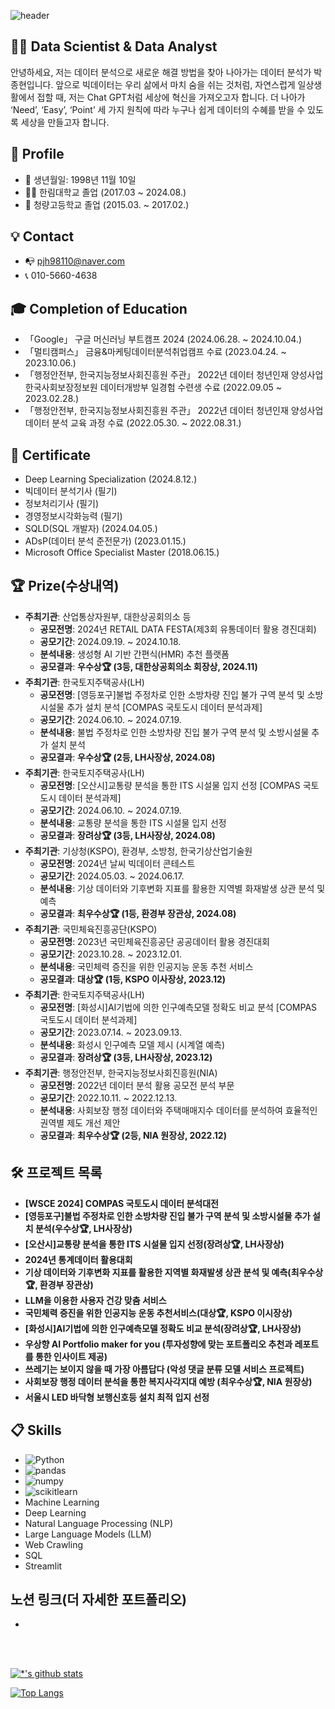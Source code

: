 ![
header](https://capsule-render.vercel.app/api?type=rounded&color=auto&height=100&section=header&text=포트폴리오%20소개&fontSize=35)


## 👨‍💻 Data Scientist & Data Analyst
안녕하세요, 저는 데이터 분석으로 새로운 해결 방법을 찾아 나아가는 데이터 분석가 박종현입니다. 앞으로 빅데이터는 우리 삶에서 마치 숨을 쉬는 것처럼, 자연스럽게 일상생활에서 접할 때, 저는 Chat GPT처럼 세상에 혁신을 가져오고자 합니다. 더 나아가 ‘Need’, ‘Easy’, ‘Point’ 세 가지 원칙에 따라 누구나 쉽게 데이터의 수혜를 받을 수 있도록 세상을 만들고자 합니다.

## 👨 Profile
- 👶 생년월일: 1998년 11월 10일
- 👨‍🎓 한림대학교 졸업 (2017.03 ~ 2024.08.)
- 🏫 청량고등학교 졸업 (2015.03. ~ 2017.02.)

## 💡 Contact
- 📭 pjh98110@naver.com
- 📞 010-5660-4638

## 🎓 Completion of Education
- 「Google」 구글 머신러닝 부트캠프 2024 (2024.06.28. ~ 2024.10.04.)
- 「멀티캠퍼스」 금융&마케팅데이터분석취업캠프 수료 (2023.04.24. ~ 2023.10.06.)
- 「행정안전부, 한국지능정보사회진흥원 주관」 2022년 데이터 청년인재 양성사업  한국사회보장정보원 데이터개방부 일경험 수련생 수료 (2022.09.05 ~ 2023.02.28.)
- 「행정안전부, 한국지능정보사회진흥원 주관」 2022년 데이터 청년인재 양성사업 데이터 분석 교육 과정 수료 (2022.05.30. ~ 2022.08.31.)

## 📑 Certificate
- Deep Learning Specialization (2024.8.12.)
- 빅데이터 분석기사 (필기)
- 정보처리기사 (필기)
- 경영정보시각화능력 (필기)
- SQLD(SQL 개발자) (2024.04.05.)
- ADsP(데이터 분석 준전문가) (2023.01.15.)
- Microsoft Office Specialist Master (2018.06.15.)

## 🏆 Prize(수상내역)
- **주최기관**: 산업통상자원부, 대한상공회의소 등
  - **공모전명**: 2024년 RETAIL DATA FESTA(제3회 유통데이터 활용 경진대회)
  - **공모기간**: 2024.09.19. ~ 2024.10.18.
  - **분석내용**: 생성형 AI 기반 간편식(HMR) 추천 플랫폼
  - **공모결과**: **우수상🏆 (3등, 대한상공회의소  회장상, 2024.11)**
- **주최기관**: 한국토지주택공사(LH)
  - **공모전명**: [영등포구]불법 주정차로 인한 소방차량 진입 불가 구역 분석 및 소방시설물 추가 설치 분석 [COMPAS 국토도시 데이터 분석과제]
  - **공모기간**: 2024.06.10. ~ 2024.07.19.
  - **분석내용**: 불법 주정차로 인한 소방차량 진입 불가 구역 분석 및 소방시설물 추가 설치 분석
  - **공모결과**: **우수상🏆 (2등, LH사장상, 2024.08)**
- **주최기관**: 한국토지주택공사(LH)
  - **공모전명**: [오산시]교통량 분석을 통한 ITS 시설물 입지 선정 [COMPAS 국토도시 데이터 분석과제]
  - **공모기간**: 2024.06.10. ~ 2024.07.19.
  - **분석내용**: 교통량 분석을 통한 ITS 시설물 입지 선정
  - **공모결과**: **장려상🏆 (3등, LH사장상, 2024.08)**
- **주최기관**: 기상청(KSPO), 환경부, 소방청, 한국기상산업기술원
  - **공모전명**: 2024년 날씨 빅데이터 콘테스트
  - **공모기간**: 2024.05.03. ~ 2024.06.17.
  - **분석내용**: 기상 데이터와 기후변화 지표를 활용한 지역별 화재발생 상관 분석 및 예측
  - **공모결과**: **최우수상🏆 (1등, 환경부 장관상, 2024.08)**
- **주최기관**: 국민체육진흥공단(KSPO)
  - **공모전명**: 2023년 국민체육진흥공단 공공데이터 활용 경진대회
  - **공모기간**: 2023.10.28. ~ 2023.12.01.
  - **분석내용**: 국민체력 증진을 위한 인공지능 운동 추천 서비스
  - **공모결과**: **대상🏆 (1등, KSPO 이사장상, 2023.12)**
- **주최기관**: 한국토지주택공사(LH)
  - **공모전명**: [화성시]AI기법에 의한 인구예측모델 정확도 비교 분석 [COMPAS 국토도시 데이터 분석과제]
  - **공모기간**: 2023.07.14. ~ 2023.09.13.
  - **분석내용**: 화성시 인구예측 모델 제시 (시계열 예측)
  - **공모결과**: **장려상🏆 (3등, LH사장상, 2023.12)**
- **주최기관**: 행정안전부, 한국지능정보사회진흥원(NIA)
  - **공모전명**: 2022년 데이터 분석 활용 공모전 분석 부문
  - **공모기간**: 2022.10.11. ~ 2022.12.13.
  - **분석내용**: 사회보장 행정 데이터와 주택매매지수 데이터를 분석하여 효율적인 권역별 제도 개선 제안
  - **공모결과**: **최우수상🏆 (2등, NIA 원장상, 2022.12)**

## 🛠 프로젝트 목록
- **[WSCE 2024] COMPAS 국토도시 데이터 분석대전**
- **[영등포구]불법 주정차로 인한 소방차량 진입 불가 구역 분석 및 소방시설물 추가 설치 분석(우수상🏆, LH사장상)**
- **[오산시]교통량 분석을 통한 ITS 시설물 입지 선정(장려상🏆, LH사장상)**
- **2024년 통계데이터 활용대회**
- **기상 데이터와 기후변화 지표를 활용한 지역별 화재발생 상관 분석 및 예측(최우수상🏆, 환경부 장관상)**
- **LLM을 이용한 사용자 건강 맞춤 서비스**
- **국민체력 증진을 위한 인공지능 운동 추천서비스(대상🏆, KSPO 이시장상)**
- **[화성시]AI기법에 의한 인구예측모델 정확도 비교 분석(장려상🏆, LH사장상)**
- **우상향 AI Portfolio maker for you (투자성향에 맞는 포트폴리오 추천과 레포트를 통한 인사이트 제공)**
- **쓰레기는 보이지 않을 때 가장 아름답다 (악성 댓글 분류 모델 서비스 프로젝트)**
- **사회보장 행정 데이터 분석을 통한 복지사각지대 예방 (최우수상🏆, NIA 원장상)**
- **서울시 LED 바닥형 보행신호등 설치 최적 입지 선정**

## 📋 Skills
- ![Python](https://img.shields.io/badge/Python-3776AB?style=for-the-badge&logo=Python&logoColor=white)
- ![pandas](https://img.shields.io/badge/pandas-150458?style=for-the-badge&logo=pandas&logoColor=white)
- ![numpy](https://img.shields.io/badge/numpy-013243?style=for-the-badge&logo=numpy&logoColor=white)
- ![scikitlearn](https://img.shields.io/badge/scikitlearn-F7931E?style=for-the-badge&logo=scikitlearn&logoColor=white)
- Machine Learning
- Deep Learning
- Natural Language Processing (NLP)
- Large Language Models (LLM)
- Web Crawling
- SQL
- Streamlit

## 노션 링크(더 자세한 포트폴리오)
- 
<br/>
<br/>

[![*'s github stats](https://github-readme-stats.vercel.app/api?username=pjh98110)](https://github.com/pjh98110)

[![Top Langs](https://github-readme-stats.vercel.app/api/top-langs/?username=pjh98110)](https://github.com/pjh98110/github-readme-stats)




